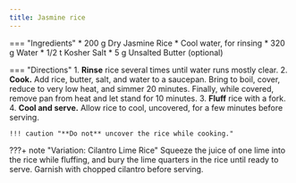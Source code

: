 ```yaml
---
title: Jasmine rice
---
```

=== "Ingredients"
    * 200 g Dry Jasmine Rice
    * Cool water, for rinsing
    * 320 g Water
    * 1/2 t Kosher Salt
    * 5 g Unsalted Butter (optional)

=== "Directions"
    1. **Rinse** rice several times until water runs mostly clear.
    2. **Cook.** Add rice, butter, salt, and water to a saucepan. Bring to boil, cover, reduce to very low heat, and simmer 20 minutes. Finally, while covered, remove pan from heat and let stand for 10 minutes.
    3. **Fluff** rice with a fork.
    4. **Cool and serve.** Allow rice to cool, uncovered, for a few minutes before serving.

    !!! caution "**Do not** uncover the rice while cooking."

???+ note "Variation: Cilantro Lime Rice"
    Squeeze the juice of one lime into the rice while fluffing, and bury the lime quarters in the rice until ready to serve. Garnish with chopped cilantro before serving.
